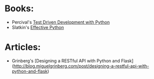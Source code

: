 
# Books:
- Percival's [Test Driven Development with Python](http://www.amazon.com/Test-Driven-Development-Python-Harry-Percival/dp/1449364829/)
- Slatkin's [Effective Python](http://www.amazon.com/Effective-Python-Specific-Software-Development/dp/0134034287)

# Articles:
- Grinberg's [Designing a RESTful API with Python and Flask]
(http://blog.miguelgrinberg.com/post/designing-a-restful-api-with-python-and-flask)
